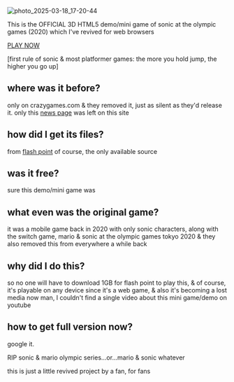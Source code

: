 
![photo_2025-03-18_17-20-44](https://github.com/user-attachments/assets/bf932d66-acb2-40be-ae72-68a5627e11b6)

This is the OFFICIAL 3D HTML5 demo/mini game of sonic at the olympic games (2020) which I've revived for web browsers

[PLAY NOW](https://neocharmy.github.io/sonic-2020/)

 [first rule of sonic & most platformer games: the more you hold jump, the higher you go up]

## where was it before?
only on crazygames.com
& they removed it, just as silent as they'd release it.
only this [news page](https://developer.crazygames.com/blog/play-sonic-at-the-olympic-game)
 was left on this site

## how did I get its files?
from [flash point](https://flashpointarchive.org/downloads) of course, the only available source

## was it free? 

sure this demo/mini game was 

## what even was the original game?

it was a mobile game back in 2020 with only sonic characters, along with the switch game, mario & sonic at the olympic games tokyo 2020 & they also removed this from everywhere a while back

## why did I do this?

so no one will have to download 1GB for flash point to play this, & of course, it's playable on any device since it's a web game, & also it's becoming a lost media now man, I couldn't find a single video about this mini game/demo on youtube

## how to get full version now?
google it. 
 
RIP sonic & mario olympic series...or...mario & sonic
whatever

this is just a little revived project by a fan, for fans
